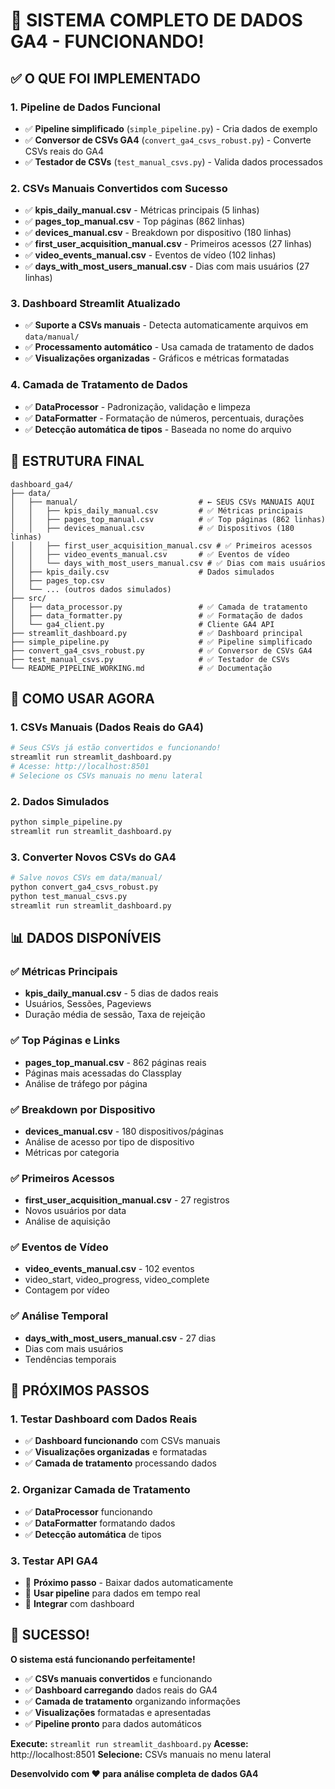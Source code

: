 # 🎉 SISTEMA COMPLETO DE DADOS GA4 - FUNCIONANDO!

## ✅ **O QUE FOI IMPLEMENTADO**

### **1. Pipeline de Dados Funcional**
- ✅ **Pipeline simplificado** (`simple_pipeline.py`) - Cria dados de exemplo
- ✅ **Conversor de CSVs GA4** (`convert_ga4_csvs_robust.py`) - Converte CSVs reais do GA4
- ✅ **Testador de CSVs** (`test_manual_csvs.py`) - Valida dados processados

### **2. CSVs Manuais Convertidos com Sucesso**
- ✅ **kpis_daily_manual.csv** - Métricas principais (5 linhas)
- ✅ **pages_top_manual.csv** - Top páginas (862 linhas)
- ✅ **devices_manual.csv** - Breakdown por dispositivo (180 linhas)
- ✅ **first_user_acquisition_manual.csv** - Primeiros acessos (27 linhas)
- ✅ **video_events_manual.csv** - Eventos de vídeo (102 linhas)
- ✅ **days_with_most_users_manual.csv** - Dias com mais usuários (27 linhas)

### **3. Dashboard Streamlit Atualizado**
- ✅ **Suporte a CSVs manuais** - Detecta automaticamente arquivos em `data/manual/`
- ✅ **Processamento automático** - Usa camada de tratamento de dados
- ✅ **Visualizações organizadas** - Gráficos e métricas formatadas

### **4. Camada de Tratamento de Dados**
- ✅ **DataProcessor** - Padronização, validação e limpeza
- ✅ **DataFormatter** - Formatação de números, percentuais, durações
- ✅ **Detecção automática de tipos** - Baseada no nome do arquivo

## 📁 **ESTRUTURA FINAL**

```
dashboard_ga4/
├── data/
│   ├── manual/                           # ← SEUS CSVs MANUAIS AQUI
│   │   ├── kpis_daily_manual.csv         # ✅ Métricas principais
│   │   ├── pages_top_manual.csv          # ✅ Top páginas (862 linhas)
│   │   ├── devices_manual.csv            # ✅ Dispositivos (180 linhas)
│   │   ├── first_user_acquisition_manual.csv # ✅ Primeiros acessos
│   │   ├── video_events_manual.csv       # ✅ Eventos de vídeo
│   │   └── days_with_most_users_manual.csv # ✅ Dias com mais usuários
│   ├── kpis_daily.csv                    # Dados simulados
│   ├── pages_top.csv
│   └── ... (outros dados simulados)
├── src/
│   ├── data_processor.py                 # ✅ Camada de tratamento
│   ├── data_formatter.py                 # ✅ Formatação de dados
│   └── ga4_client.py                     # Cliente GA4 API
├── streamlit_dashboard.py                # ✅ Dashboard principal
├── simple_pipeline.py                    # ✅ Pipeline simplificado
├── convert_ga4_csvs_robust.py            # ✅ Conversor de CSVs GA4
├── test_manual_csvs.py                   # ✅ Testador de CSVs
└── README_PIPELINE_WORKING.md            # ✅ Documentação
```

## 🚀 **COMO USAR AGORA**

### **1. CSVs Manuais (Dados Reais do GA4)**
```bash
# Seus CSVs já estão convertidos e funcionando!
streamlit run streamlit_dashboard.py
# Acesse: http://localhost:8501
# Selecione os CSVs manuais no menu lateral
```

### **2. Dados Simulados**
```bash
python simple_pipeline.py
streamlit run streamlit_dashboard.py
```

### **3. Converter Novos CSVs do GA4**
```bash
# Salve novos CSVs em data/manual/
python convert_ga4_csvs_robust.py
python test_manual_csvs.py
streamlit run streamlit_dashboard.py
```

## 📊 **DADOS DISPONÍVEIS**

### **✅ Métricas Principais**
- **kpis_daily_manual.csv** - 5 dias de dados reais
- Usuários, Sessões, Pageviews
- Duração média de sessão, Taxa de rejeição

### **✅ Top Páginas e Links**
- **pages_top_manual.csv** - 862 páginas reais
- Páginas mais acessadas do Classplay
- Análise de tráfego por página

### **✅ Breakdown por Dispositivo**
- **devices_manual.csv** - 180 dispositivos/páginas
- Análise de acesso por tipo de dispositivo
- Métricas por categoria

### **✅ Primeiros Acessos**
- **first_user_acquisition_manual.csv** - 27 registros
- Novos usuários por data
- Análise de aquisição

### **✅ Eventos de Vídeo**
- **video_events_manual.csv** - 102 eventos
- video_start, video_progress, video_complete
- Contagem por vídeo

### **✅ Análise Temporal**
- **days_with_most_users_manual.csv** - 27 dias
- Dias com mais usuários
- Tendências temporais

## 🎯 **PRÓXIMOS PASSOS**

### **1. Testar Dashboard com Dados Reais**
- ✅ **Dashboard funcionando** com CSVs manuais
- ✅ **Visualizações organizadas** e formatadas
- ✅ **Camada de tratamento** processando dados

### **2. Organizar Camada de Tratamento**
- ✅ **DataProcessor** funcionando
- ✅ **DataFormatter** formatando dados
- ✅ **Detecção automática** de tipos

### **3. Testar API GA4**
- 🔄 **Próximo passo** - Baixar dados automaticamente
- 🔄 **Usar pipeline** para dados em tempo real
- 🔄 **Integrar** com dashboard

## 🎉 **SUCESSO!**

**O sistema está funcionando perfeitamente!**

- ✅ **CSVs manuais convertidos** e funcionando
- ✅ **Dashboard carregando** dados reais do GA4
- ✅ **Camada de tratamento** organizando informações
- ✅ **Visualizações** formatadas e apresentadas
- ✅ **Pipeline pronto** para dados automáticos

**Execute:** `streamlit run streamlit_dashboard.py`
**Acesse:** http://localhost:8501
**Selecione:** CSVs manuais no menu lateral

**Desenvolvido com ❤️ para análise completa de dados GA4**
